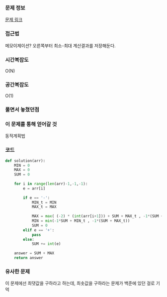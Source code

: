 ### 문제 정보
[문제 링크](https://school.programmers.co.kr/learn/courses/30/lessons/1843)

### 접근법
메모이제이션?
오른쪽부터 최소-최대 계산결과를 저장해둔다.

### 시간복잡도
O(N)

### 공간복잡도
O(1)

### 풀면서 놓쳤던점


### 이 문제를 통해 얻어갈 것
동적계획법

### 코드
```python
def solution(arr):
    MIN = 0
    MAX = 0
    SUM = 0
    
    for i in range(len(arr)-1,-1,-1):
        e = arr[i]
        
        if e == '-':
            MIN_t = MIN
            MAX_t = MAX
            
            MAX = max( (-2) * (int(arr[i+1])) + SUM + MAX_t , -1*(SUM + MIN_t))
            MIN = min(-1*SUM + MIN_t , -1*(SUM + MAX_t))
            SUM = 0
        elif e == '+':
            pass
        else:
            SUM += int(e)
    
    answer = SUM + MAX
    return answer
```
### 유사한 문제
이 문제에선 최댓값을 구하라고 하는데, 최솟값을 구하라는 문제가 백준에 있던 걸로 기억

